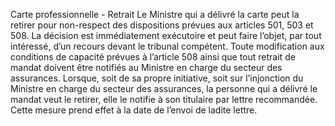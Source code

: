 Carte professionnelle - Retrait
Le Ministre qui a délivré la carte peut la retirer pour non-respect des dispositions prévues aux articles 501, 503 et 508. La décision est immédiatement exécutoire et peut faire l’objet, par tout intéressé, d’un recours devant le tribunal compétent.
Toute modification aux conditions de capacité prévues à l’article 508 ainsi que tout retrait de mandat doivent être notifiés au Ministre en charge du secteur des assurances.
Lorsque, soit de sa propre initiative, soit sur l’injonction du Ministre en charge du secteur des assurances, la personne qui a délivré le mandat veut le retirer, elle le notifie à son titulaire par lettre recommandée. Cette mesure prend effet à la date de l’envoi de ladite lettre.